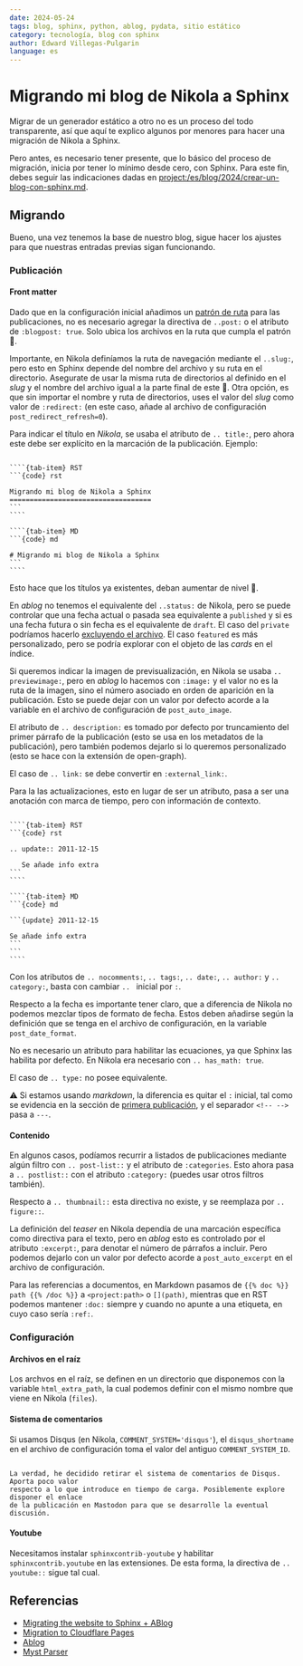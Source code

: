 ```yaml
---
date: 2024-05-24
tags: blog, sphinx, python, ablog, pydata, sitio estático
category: tecnología, blog con sphinx
author: Edward Villegas-Pulgarin
language: es
---
```


# Migrando mi blog de Nikola a Sphinx

Migrar de un generador estático a otro no es un proceso del todo transparente,
así que aquí te explico algunos por menores para hacer una migración de Nikola a
Sphinx.

Pero antes, es necesario tener presente, que lo básico del proceso de migración,
inicia por tener lo mínimo desde cero, con Sphinx. Para este fin, debes seguir
las indicaciones dadas en <project:/es/blog/2024/crear-un-blog-con-sphinx.md>.

## Migrando

Bueno, una vez tenemos la base de nuestro blog, sigue hacer los ajustes para que
nuestras entradas previas sigan funcionando.

### Publicación

#### Front matter

Dado que en la configuración inicial añadimos un [patrón de ruta](#blog-conf)
para las publicaciones, no es necesario agregar la directiva de `..post:` o el
atributo de `:blogpost: true`. Solo ubica los archivos en la ruta que cumpla el
patrón 👀.

Importante, en Nikola definíamos la ruta de navegación mediante el `..slug:`,
pero esto en Sphinx depende del nombre del archivo y su ruta en el directorio.
Asegurate de usar la misma ruta de directorios al definido en el _slug_ y el
nombre del archivo igual a la parte final de este 👀. Otra opción, es que sin
importar el nombre y ruta de directorios, uses el valor del _slug_ como valor de
`:redirect:` (en este caso, añade al archivo de configuración
`post_redirect_refresh=0`).

Para indicar el título en _Nikola_, se usaba el atributo de `.. title:`, pero
ahora este debe ser explícito en la marcación de la publicación. Ejemplo:

`````{tab-set}

````{tab-item} RST
```{code} rst

Migrando mi blog de Nikola a Sphinx
===================================
```
````

````{tab-item} MD
```{code} md

# Migrando mi blog de Nikola a Sphinx
```
````

`````

Esto hace que los títulos ya existentes, deban aumentar de nivel 👀.

En _ablog_ no tenemos el equivalente del `..status:` de Nikola, pero se puede
controlar que una fecha actual o pasada sea equivalente a `published` y si es
una fecha futura o sin fecha es el equivalente de `draft`. El caso del `private`
podríamos hacerlo [excluyendo el archivo](#exclude-files). El caso `featured` es
más personalizado, pero se podría explorar con el objeto de las _cards_ en el
índice.

Si queremos indicar la imagen de previsualización, en Nikola se usaba
`.. previewimage:`, pero en _ablog_ lo hacemos con `:image:` y el valor no es la
ruta de la imagen, sino el número asociado en orden de aparición en la
publicación. Esto se puede dejar con un valor por defecto acorde a la variable
en el archivo de configuración de `post_auto_image`.

El atributo de `.. description:` es tomado por defecto por truncamiento del
primer párrafo de la publicación (esto se usa en los metadatos de la
publicación), pero también podemos dejarlo si lo queremos personalizado (esto se
hace con la extensión de open-graph).

El caso de `.. link:` se debe convertir en `:external_link:`.

Para la las actualizaciones, esto en lugar de ser un atributo, pasa a ser una
anotación con marca de tiempo, pero con información de contexto.

`````{tab-set}

````{tab-item} RST
```{code} rst

.. update:: 2011-12-15

   Se añade info extra
```
````

````{tab-item} MD
```{code} md

```{update} 2011-12-15

Se añade info extra
```
```
````

`````

Con los atributos de `.. nocomments:`, `.. tags:`, `.. date:`, `.. author:` y
`.. category:`, basta con cambiar `.. ` inicial por `:`.

Respecto a la fecha es importante tener claro, que a diferencia de Nikola no
podemos mezclar tipos de formato de fecha. Estos deben añadirse según la
definición que se tenga en el archivo de configuración, en la variable
`post_date_format`.

No es necesario un atributo para habilitar las ecuaciones, ya que Sphinx las
habilita por defecto. En Nikola era necesario con `.. has_math: true`.

El caso de `.. type:` no posee equivalente.

⚠️ Si estamos usando _markdown_, la diferencia es quitar el `:` inicial, tal
como se evidencia en la sección de
[primera publicación](./crear-un-blog-con-sphinx.md#primera-publicaci%C3%B3n), y
el separador `<!-- --> ` pasa a `---`.

#### Contenido

En algunos casos, podíamos recurrir a listados de publicaciones mediante algún
filtro con `.. post-list::` y el atributo de `:categories`. Esto ahora pasa a
`.. postlist::` con el atributo `:category:` (puedes usar otros filtros
también).

Respecto a `.. thumbnail::` esta directiva no existe, y se reemplaza por
`.. figure::`.

La definición del _teaser_ en Nikola dependía de una marcación específica como
directiva para el texto, pero en _ablog_ esto es controlado por el atributo
`:excerpt:`, para denotar el número de párrafos a incluir. Pero podemos dejarlo
con un valor por defecto acorde a `post_auto_excerpt` en el archivo de
configuración.

Para las referencias a documentos, en Markdown pasamos de
`{{% doc %}} path {{% /doc %}}` a `<project:path>` o `[](path)`, mientras que en
RST podemos mantener `:doc:` siempre y cuando no apunte a una etiqueta, en cuyo
caso sería `:ref:`.

### Configuración

#### Archivos en el raíz

Los archvos en el raíz, se definen en un directorio que disponemos con la
variable `html_extra_path`, la cual podemos definir con el mismo nombre que
viene en Nikola (`files`).

#### Sistema de comentarios

Si usamos Disqus (en Nikola, `COMMENT_SYSTEM='disqus'`), el `disqus_shortname`
en el archivo de configuración toma el valor del antiguo `COMMENT_SYSTEM_ID`.

```{note}

La verdad, he decidido retirar el sistema de comentarios de Disqus. Aporta poco valor
respecto a lo que introduce en tiempo de carga. Posiblemente explore disponer el enlace
de la publicación en Mastodon para que se desarrolle la eventual discusión.
```

#### Youtube

Necesitamos instalar `sphinxcontrib-youtube` y habilitar `sphinxcontrib.youtube`
en las extensiones. De esta forma, la directiva de `.. youtube::` sigue tal
cual.

## Referencias

- [Migrating the website to Sphinx + ABlog](https://adriaanrol.com/posts/2023/sphinx_migration/)
- [Migration to Cloudflare Pages](https://dailystuff.nl/blog/2021/migration-to-cloudflare-pages)
- [Ablog](https://ablog.readthedocs.io/en/stable/manual/ablog-quick-start.html)
- [Myst Parser](https://myst-parser.readthedocs.io/en/latest/)
